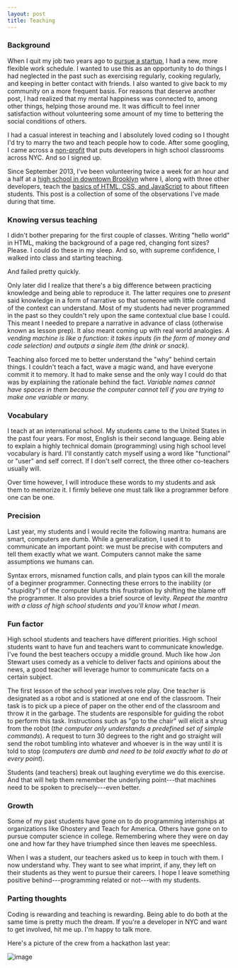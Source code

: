```yaml
---
layout: post
title: Teaching
---
```


### Background

When I quit my job two years ago to [pursue a startup](http://dopeboy.github.io/Lessons/), I had a new, more flexible work schedule. I wanted to use this as an opportunity to do things I had neglected in the past such as exercising regularly, cooking regularly, and keeping in better contact with friends. I also wanted to give back to my community on a more frequent basis. For reasons that deserve another post, I had realized that my mental happiness was connected to, among other things, helping those around me. It was difficult to feel inner satisfaction without volunteering some amount of my time to bettering the social conditions of others. 

I had a casual interest in teaching and I absolutely loved coding so I thought I'd try to marry the two and teach people how to code. After some googling, I came across a [non-profit](https://scripted.org/) that puts developers in high school classrooms across NYC. And so I signed up. 

Since September 2013, I've been volunteering twice a week for an hour and a half at a [high school in downtown Brooklyn](http://www.mybihs.org/) where I, along with three other developers, teach the [basics of HTML, CSS, and JavaScript](https://github.com/ScriptEdcurriculum/curriculum) to about fifteen students. This post is a collection of some of the observations I've made during that time.

### Knowing versus teaching

I didn't bother preparing for the first couple of classes. Writing "hello world" in HTML, making the background of a page red, changing font sizes? Please. I could do these in my sleep. And so, with supreme confidence, I walked into class and starting teaching.

And failed pretty quickly. 

Only later did I realize that there's a big difference between practicing knowledge and being able to reproduce it. The latter requires one to *present* said knowledge in a form of narrative so that someone with little command of the context can understand. Most of my students had never programmed in the past so they couldn't rely upon the same contextual clue base I could. This meant I needed to prepare a narrative in advance of class (otherwise known as lesson prep). It also meant coming up with real world analogies. *A vending machine is like a function: it takes inputs (in the form of money and code selection) and outputs a single item (the drink or snack).* 

Teaching also forced me to better understand the "why" behind certain things. I couldn't teach a fact, wave a magic wand, and have everyone commit it to memory. It had to make sense and the only way I could do that was by explaining the rationale behind the fact. *Variable names cannot have spaces in them because the computer cannot tell if you are trying to make one variable or many.*

### Vocabulary

I teach at an international school. My students came to the United States in the past four years. For most, English is their second language. Being able to explain a highly technical domain (programming) using high school level vocabulary   is hard. I'll constantly catch myself using a word like "functional" or "user"  and self correct. If I don't self correct, the three other co-teachers usually will.

Over time however, I will introduce these words to my students and ask them to memorize it. I firmly believe one must talk like a programmer before one can be one.

### Precision

Last year, my students and I would recite the following mantra: humans are smart, computers are dumb. While a generalization, I used it to communicate an important point: we must be precise with computers and tell them exactly what we want. Computers cannot make the same assumptions we humans can. 

Syntax errors, misnamed function calls, and plain typos can kill the morale of a beginner programmer. Connecting these errors to the inability (or "stupidity") of the computer blunts this frustration by shifting the blame off the programmer. It also provides a brief source of levity. *Repeat the mantra with a class of high school students and you'll know what I mean.* 

### Fun factor

High school students and teachers have different priorities. High school students want to have fun and teachers want to communicate knowledge. I've found the best teachers occupy a middle ground. Much like how Jon Stewart uses comedy as a vehicle to deliver facts and opinions about the news, a good teacher will leverage humor to communicate facts on a certain subject. 

The first lesson of the school year involves role play. One teacher is designated as a robot and is stationed at one end of the classroom. Their task is to pick up a piece of paper on the other end of the classroom and throw it in the garbage. The students are responsible for guiding the robot to perform this task. Instructions such as "go to the chair" will elicit a shrug from the robot (*the computer only understands a predefined set of simple commands*). A request to turn 30 degrees to the right and go straight will send the robot tumbling into whatever and whoever is in the way until it is told to stop (*computers are dumb and need to be told exactly what to do at every point*).

Students (and teachers) break out laughing everytime we do this exercise. And that will help them remember the underlying point---that machines need to be spoken to precisely---even better.

### Growth

Some of my past students have gone on to do programming internships at organizations like Ghostery and Teach for America. Others have gone on to pursue computer science in college. Remembering where they were on day one and how far they have triumphed since then leaves me speechless.

When I was a student, our teachers asked us to keep in touch with them. I now understand why. They want to see what imprint, if any, they left on their students as they went to pursue their careers. I hope I leave something positive behind---programming related or not---with my students.

### Parting thoughts

Coding is rewarding and teaching is rewarding. Being able to do both at the same time is pretty much the dream. If you're a developer in NYC and want to get involved, hit me up. I'm happy to talk more. 

Here's a picture of the crew from a hackathon last year:

![image](http://i.imgur.com/HUdSPh7.jpg)

